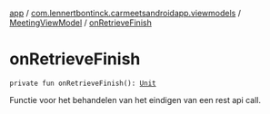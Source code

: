 [app](../../index.md) / [com.lennertbontinck.carmeetsandroidapp.viewmodels](../index.md) / [MeetingViewModel](index.md) / [onRetrieveFinish](./on-retrieve-finish.md)

# onRetrieveFinish

`private fun onRetrieveFinish(): `[`Unit`](https://kotlinlang.org/api/latest/jvm/stdlib/kotlin/-unit/index.html)

Functie voor het behandelen van het eindigen van een rest api call.


